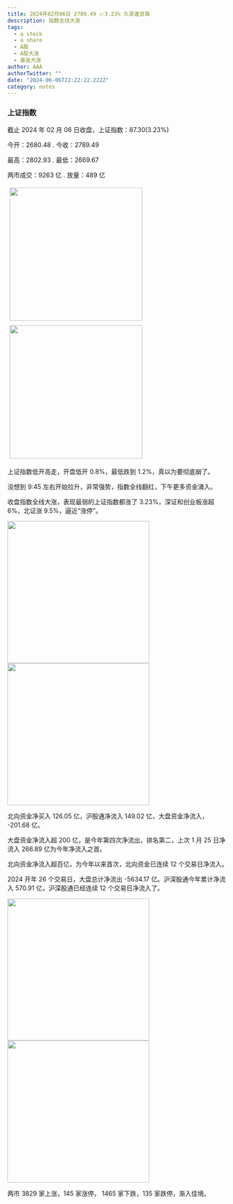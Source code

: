 ```yaml
---
title: 2024年02月06日 2789.49 📈3.23% 久旱逢甘霖
description: 指数全线大涨
tags:
  - a stock
  - a share
  - A股
  - A股大涨
  - 基金大涨
author: AAA
authorTwitter: ""
date: "2024-06-06T22:22:22.222Z"
category: notes
---
```


### 上证指数

截止 2024 年 02 月 06 日收盘，上证指数：<span class="font-semibold text-r-7">87.30(3.23%)</span>

今开：<span class="font-semibold text-g-7">2680.48</span> . 今收：<span class="font-semibold text-r-7">2789.49</span>

最高：<span class="font-semibold text-r-7">2802.93</span> . 最低：<span class="font-semibold text-g-8">2669.67</span>

两市成交：<span class="font-semibold">9263 亿</span> . 放量：<span class="font-semibold text-r-5">489 亿</span>

<img src="/images/uploads/2024-02/20240206-zs-sh.jpg" style="width: 300px;display:inline-block;margin: 5px">
<img src="/images/uploads/2024-02/20240206-zs-sh-rk.jpg" style="width: 300px;display:inline-block;margin: 5px">

上证指数低开高走，开盘低开 0.8%，最低跌到 1.2%，真以为要彻底崩了。

没想到 9:45 左右开始拉升，非常强势，指数全线翻红，下午更多资金涌入。

收盘指数全线大涨，表现最弱的上证指数都涨了 3.23%，深证和创业板涨超 6%，北证涨 9.5%，逼近“涨停”。

<img src="/images/uploads/2024-02/20240206-zs-global.jpg" width="320">

<img src="/images/uploads/2024-02/20240206-zs-bs.jpg" width="320">

北向资金净买入 <span class="font-semibold text-r-7">126.05 亿</span>，沪股通净流入 <span class="font-semibold text-r-6">149.02 亿</span>，大盘资金净流入， <span class="font-semibold text-r-6">-201.68 亿</span>。

大盘资金净流入超 200 亿，是今年第四次净流出，排名第二，上次 1 月 25 日净流入 266.89 亿为今年净流入之首。

北向资金净流入超百亿，为今年以来首次，北向资金已连续 12 个交易日净流入。

2024 开年 26 个交易日，大盘总计净流出 <span class="font-semibold text-g-8">-5634.17  亿</span>。沪深股通今年累计净流入 <span class="font-semibold text-r-6">570.91  </span> 亿，沪深股通已经连续 12 个交易日净流入了。

<img src="/images/uploads/2024-02/20240206-zs-as.jpg" width="320">
<img src="/images/uploads/2024-02/20240206-zs-zdtj.jpg" width="320">

两市 <span class="font-semibold text-r-6">3829</span> 家上涨，145 家涨停， <span class="font-semibold text-g-7">1465</span> 家下跌，135 家跌停，渐入佳境。

